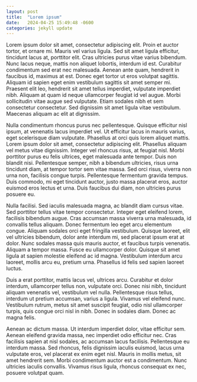 ```yaml
---
layout: post
title:  "Lorem ipsum"
date:   2024-04-25 15:49:48 -0600
categories: jekyll update
---
```


Lorem ipsum dolor sit amet, consectetur adipiscing elit. Proin et auctor tortor, et ornare mi. Mauris vel varius ligula. Sed sit amet ligula efficitur, tincidunt lacus at, porttitor elit. Cras ultricies purus vitae varius bibendum. Nunc lacus neque, mattis non aliquet lobortis, interdum id est. Curabitur condimentum sed erat nec malesuada. Aenean ante quam, hendrerit in faucibus id, maximus at est. Donec eget tortor ut eros volutpat sagittis. Aliquam id sapien eget enim vestibulum sagittis sit amet semper mi. Praesent elit leo, hendrerit sit amet tellus imperdiet, vulputate imperdiet nibh. Aliquam at quam id neque ullamcorper feugiat id vel augue. Morbi sollicitudin vitae augue sed vulputate. Etiam sodales nibh et sem consectetur consectetur. Sed dignissim sit amet ligula vitae vestibulum. Maecenas aliquam ac elit at dignissim.

Nulla condimentum rhoncus purus nec pellentesque. Quisque efficitur nisl ipsum, at venenatis lacus imperdiet vel. Ut efficitur lacus in mauris varius, eget scelerisque diam vulputate. Phasellus at orci quis lorem aliquet mattis. Lorem ipsum dolor sit amet, consectetur adipiscing elit. Phasellus aliquam vel metus vitae dignissim. Integer vel rhoncus risus, at feugiat nisl. Morbi porttitor purus eu felis ultrices, eget malesuada ante tempor. Duis non blandit nisi. Pellentesque semper, nibh a bibendum ultricies, risus urna tincidunt diam, at tempor tortor sem vitae massa. Sed orci risus, viverra non urna non, facilisis congue turpis. Pellentesque fermentum gravida tempus. Duis commodo, mi eget tincidunt auctor, justo massa placerat eros, auctor euismod eros lectus et urna. Duis faucibus dui diam, non ultricies purus posuere eu.

Nulla facilisi. Sed iaculis malesuada magna, ac blandit diam cursus vitae. Sed porttitor tellus vitae tempor consectetur. Integer eget eleifend lorem, facilisis bibendum augue. Cras accumsan massa viverra urna malesuada, id convallis tellus aliquam. Donec fermentum leo eget arcu elementum congue. Aliquam sodales orci eget fringilla vestibulum. Quisque laoreet, elit vel ultricies bibendum, dolor ante interdum mi, sed placerat ipsum erat at dolor. Nunc sodales massa quis mauris auctor, et faucibus turpis venenatis. Aliquam a tempor massa. Fusce eu ullamcorper dolor. Quisque sit amet ligula at sapien molestie eleifend ac id magna. Vestibulum interdum arcu laoreet, mollis arcu eu, pretium urna. Phasellus id felis sed sapien laoreet luctus.

Duis a erat porttitor, mattis lacus vel, ultrices arcu. Curabitur et dolor interdum, ullamcorper tellus non, vulputate orci. Donec nisi nibh, tincidunt aliquam venenatis vel, vestibulum vel nulla. Pellentesque risus tellus, interdum ut pretium accumsan, varius a ligula. Vivamus vel eleifend nunc. Vestibulum rutrum, metus sit amet suscipit feugiat, odio nisl ullamcorper turpis, quis congue orci nisl in nibh. Donec in sodales diam. Donec ac magna felis.

Aenean ac dictum massa. Ut interdum imperdiet dolor, vitae efficitur sem. Aenean eleifend gravida massa, nec imperdiet odio efficitur nec. Cras facilisis sapien at nisl sodales, ac accumsan lacus facilisis. Pellentesque eu interdum massa. Sed rhoncus, felis dignissim iaculis euismod, lacus urna vulputate eros, vel placerat ex enim eget nisl. Mauris in mollis metus, sit amet hendrerit sem. Morbi condimentum auctor est a condimentum. Nunc ultricies iaculis convallis. Vivamus risus ligula, rhoncus consequat ex nec, posuere volutpat quam. 